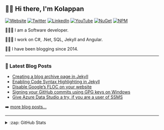 ## 👋🏽 Hi there, I'm Kolappan

[![Website](https://img.shields.io/badge/Website-kolappan.dev-informational?style=flat-square&logo=microsoft%20edge&logoColor=white)](https://kolappan.dev)
[![Twitter](https://img.shields.io/badge/-Twitter-1DA1F2?style=flat-square&logo=twitter&logoColor=white)](https://twitter.com/KolappanNathan)
[![LinkedIn](https://img.shields.io/badge/-LinkedIn-006192?style=flat-square&logo=linkedin)](https://www.linkedin.com/in/kolappannathan)
[![YouTube](https://img.shields.io/badge/-YouTube-ff0000?style=flat-square&logo=youtube)](https://www.youtube.com/c/KolappanKols)
[![NuGet](https://img.shields.io/badge/-NuGet-004880?style=flat-square&logo=nuget)](https://www.nuget.org/profiles/kolappannathan)
[![NPM](https://img.shields.io/badge/-NPM-CC3534?style=flat-square&logo=npm)](https://www.npmjs.com/~kolappannathan)

👨🏽‍💻 I am a Software developer.

👨🏽‍💻 I work on C#, .Net, SQL, Jekyll and Angular.

✍🏽 I have been blogging since 2014.

---

### 📘 Latest Blog Posts

<!-- PERSONAL-BLOG-POST-LIST:START -->
- [Creating a blog archive page in Jekyll](https://kolappan.dev/2021/05/10/creating-ablog-archive-page-in-jekyll.html)
- [Enabling Code Syntax Highlighting in Jekyll](https://kolappan.dev/2021/05/09/syntax-highlighting-in-jekyll.html)
- [Disable Google’s FLOC on your website](https://kolappan.dev/2021/05/08/disable-floc-on-your-website.html)
- [Signing your GitHub commits using GPG keys on Windows](https://kolappan.dev/2021/04/29/signing-your-commits.html)
- [Give Azure Data Studio a try, if you are a user of SSMS](https://kolappan.dev/2021/04/17/try-azure-data-studio.html)
<!-- PERSONAL-BLOG-POST-LIST:END -->

➡️ [more blog posts...](https://kolappan.dev/blog)

---

<details>
  <summary>:zap: GitHub Stats</summary>
  
  [![GitHub stats](https://github-readme-stats.vercel.app/api?username=kolappannathan&show_icons=true)](https://github.com/anuraghazra/github-readme-stats)
</details>
